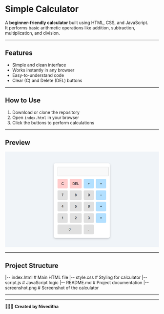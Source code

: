 #  Simple Calculator

A **beginner-friendly calculator** built using HTML, CSS, and JavaScript.  
It performs basic arithmetic operations like addition, subtraction, multiplication, and division.

---

##  Features
- Simple and clean interface  
- Works instantly in any browser  
- Easy-to-understand code   
- Clear (C) and Delete (DEL) buttons  

---

##  How to Use
1. Download or clone the repository  
2. Open `index.html` in your browser  
3. Click the buttons to perform calculations  

---

##  Preview

![Calculator Screenshot](screenshot.png)

---

##  Project Structure

|-- index.html # Main HTML file
|-- style.css # Styling for calculator
|-- script.js # JavaScript logic
|-- README.md # Project documentation
|-- screenshot.png # Screenshot of the calculator

---
----

👩🏻‍💻 **Created by Niveditha**

